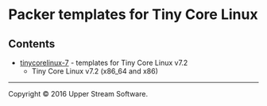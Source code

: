 # Packer templates for Tiny Core Linux

## Contents

* [tinycorelinux-7](tinycorelinux-7/README.mdown) - templates for Tiny Core Linux v7.2
    * Tiny Core Linux v7.2 (x86_64 and x86)

- - -

Copyright &copy; 2016 Upper Stream Software.
